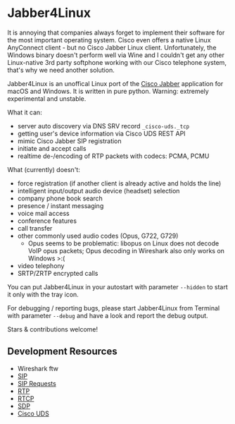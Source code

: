 # Jabber4Linux

It is annoying that companies always forget to implement their software for the most important operating system. Cisco even offers a native Linux AnyConnect client - but no Cisco Jabber Linux client. Unfortunately, the Windows binary doesn't perform well via Wine and I couldn't get any other Linux-native 3rd party softphone working with our Cisco telephone system, that's why we need another solution.

Jabber4Linux is an unoffical Linux port of the [Cisco Jabber](https://www.cisco.com/c/en/us/products/unified-communications/jabber/index.html) application for macOS and Windows. It is written in pure python. Warning: extremely experimental and unstable.

What it can:
- server auto discovery via DNS SRV record `_cisco-uds._tcp`
- getting user's device information via Cisco UDS REST API
- mimic Cisco Jabber SIP registration
- initiate and accept calls
- realtime de-/encoding of RTP packets with codecs: PCMA, PCMU

What (currently) doesn't:
- force registration (if another client is already active and holds the line)
- intelligent input/output audio device (headset) selection
- company phone book search
- presence / instant messaging
- voice mail access
- conference features
- call transfer
- other commonly used audio codes (Opus, G722, G729)
  - Opus seems to be problematic: libopus on Linux does not decode VoIP opus packets; Opus decoding in Wireshark also only works on Windows >:(
- video telephony
- SRTP/ZRTP encrypted calls

You can put Jabber4Linux in your autostart with parameter `--hidden` to start it only with the tray icon.

For debugging / reporting bugs, please start Jabber4Linux from Terminal with parameter `--debug` and have a look and report the debug output.

Stars & contributions welcome!

## Development Resources
- Wireshark ftw
- [SIP](https://de.wikipedia.org/wiki/Session_Initiation_Protocol)
- [SIP Requests](https://de.wikipedia.org/wiki/SIP-Anfragen)
- [RTP](https://de.wikipedia.org/wiki/Real-Time_Transport_Protocol)
- [RTCP](https://de.wikipedia.org/wiki/RealTime_Control_Protocol)
- [SDP](https://de.wikipedia.org/wiki/Session_Description_Protocol)
- [Cisco UDS](https://developer.cisco.com/docs/user-data-services-api-reference/#!overview/overview)
